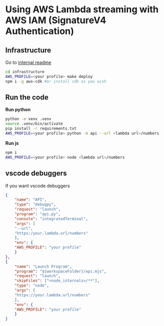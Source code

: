 # Using AWS Lambda streaming with AWS IAM (SignatureV4 Authentication)

## Infrastructure

Go to [internal readme](./infrastructure/README.md)

```bash
cd infrastructure
AWS_PROFILE=<your profile> make deploy
npm i -g aws-cdk #or install cdk as you wish
```

## Run the code

**Run python**

```bash
python -m venv .venv
source .venv/bin/activate
pip install -r requirements.txt
AWS_PROFILE=<your profile> python -m api --url <lambda url>/numbers
```

**Run js**

```bash
npm i
AWS_PROFILE=<your profile> node <lambda url>/numbers
```

## vscode debuggers

If you want vscode debuggers

```json
{
    "name": "API",
    "type": "debugpy",
    "request": "launch",
    "program": "api.py",
    "console": "integratedTerminal",
    "args": [
    "--url",
    "https:/your.lambda.url/numbers"
    ],
    "env": {
    "AWS_PROFILE": "your profile"
    }
},
{
    "name": "Launch Program",
    "program": "${workspaceFolder}/api.mjs",
    "request": "launch",
    "skipFiles": ["<node_internals>/**"],
    "type": "node",
    "args": [
    "https://your.lambda.url/numbers"
    ],
    "env": {
    "AWS_PROFILE": "your profile"
    }
}
```
